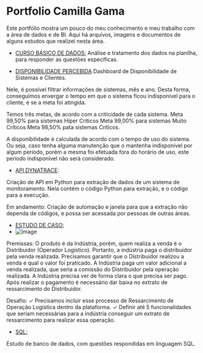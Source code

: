 # Portfolio Camilla Gama 

Este portfólio mostra um pouco do meu conhecimento e meu trabalho com a área de dados e de BI. 
Aqui há arquivos, imagens e documentos de alguns estudos que realizei nesta área.


- [CURSO BÁSICO DE DADOS:](https://github.com/camilla-gama/Portfoliodedados/blob/main/Curso%20b%C3%A1sico%20Dados.xlsx)
  Análise e tratamento dos dados na planilha, para responder as questões específicas.
  

- [DISPONIBILIDADE PERCEBIDA](https://github.com/camilla-gama/Portfoliodedados/tree/main/Disponibilidade%20Percebida)
Dashboard de Disponibilidade de Sistemas e Clientes. 

Nele, é possível filtrar informações de sistemas, mês e ano. Desta forma, conseguimos enxergar o tempo em que o sistema ficou indisponível para o cliente, e se a meta foi atingida. 

Temos três metas, de acordo com a criticidade de cada sistema. 
Meta 99,50% para sistemas Hiper Críticos
Meta 99,00% para sistemas Muito Críticos
Meta 98,50% pata sistemas Críticos. 

A disponibilidade é calculada de acordo com o tempo de uso do sistema. Ou seja, caso tenha alguma manutenção que o mantenha indisponível por algum período, porém a mesma foi efetuada fora do horário de uso, este período indisponível não será considerado. 


- [API DYNATRACE](https://github.com/camilla-gama/Portfoliodedados/tree/main/API%20Dynatrace):

Criação de API em Python para extração de dados de um sistema de monitoramento. 
Nela contém o código Python para extração, e o código para a execução. 

Em andamento: Criação de automação e janela para que a extração não dependa de códigos, e possa ser acessada por pessoas de outras áreas.



- [ESTUDO DE CASO:](https://github.com/camilla-gama/Portfoliodedados/tree/main/Estudo%20de%20Caso)
- ![image](https://github.com/user-attachments/assets/b9eaf6ec-bc5c-4669-ab91-e66ba87b1427)

  
Premissas:
O produto é da Indústria, porém, quem realiza a venda é o Distribuidor (Operador Logístico). Portanto, a indústria paga o distribuidor pela venda realizada. Precisamos garantir que o Distribuidor realizou a venda e qual o valor foi praticado.
A Indústria paga um valor adicional a venda realizada, que seria a comissão do Distribuidor pela operação realizada. A Indústria precisa ver de forma clara o que precisa ser pago.
Após realizar o pagamento é necessário dar baixa no extrato de ressarcimento do Distribuidor.

Desafio:
✓ Precisamos incluir esse processo de Ressarcimento de Operação Logística dentro da
plataforma.
✓ Definir até 5 funcionalidades que seriam necessárias para a indústria conseguir um extrato
de ressarcimento para realizar essa operação.


- [SQL:](https://github.com/camilla-gama/Portfoliodedados/blob/main/SQL.pdf)

Estudo de banco de dados, com questões respondidas em linguagem SQL.



